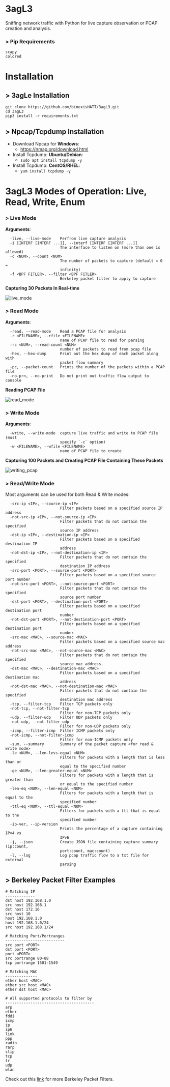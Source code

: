 # 3agL3
Sniffing network traffic with Python for live capture observation or PCAP creation and analysis.

### > Pip Requirements
```
scapy
colored
```

# Installation
## > 3agLe Installation
```
git clone https://github.com/binexisHATT/3agL3.git
cd 3agL3
pip3 install -r requirements.txt
```
## > Npcap/Tcpdump Installation
- Download Npcap for **Windows**:
    - https://nmap.org/download.html
- Install Tcpdump: **Ubuntu/Debian**:
    - `sudo apt install tcpdump -y`
- Install Tcpdump: **CentOS/RHEL**:
    - `yum install tcpdump -y`

# 3agL3 Modes of Operation: Live, Read, Write, Enum
### > Live Mode
**Arguments**:
```
  -live, --live-mode    Perfrom live capture analysis
  -i [INTERF [INTERF ...]], --interf [INTERF [INTERF ...]]
                        The interface to listen on (more than one is allowed)
  -c <NUM>, --count <NUM>
                        The number of packets to capture (default = 0 =
                        infinity)
  -f <BPF FITLER>, --filter <BPF FITLER>
                        Berkeley packet filter to apply to capture
```
**Capturing 30 Packets In Real-time**

![live_mode](images/live_capture_no_filter_30_packets.png)

### > Read Mode
**Arguments**:
```
  -read, --read-mode    Read a PCAP file for analysis
  -r <FILENAME>, --rfile <FILENAME>
                        name of PCAP file to read for parsing
  -rc <NUM>, --read-count <NUM>
                        number of packets to read from pcap file
  -hex, --hex-dump      Print out the hex dump of each packet along with
                        packet flow summary
  -pc, --packet-count   Prints the number of the packets within a PCAP file
  -no-prn, --no-print   Do not print out traffic flow output to console
```
**Reading PCAP File**

![read_mode](images/reading_pcap.png)

### > Write Mode
**Arguments**:
```
  -write, --write-mode  capture live traffic and write to PCAP file (must
                        specify `-c` option)
  -w <FILENAME>, --wfile <FILENAME>
                        name of PCAP file to create
```
**Capturing 100 Packets and Creating PCAP File Containing These Packets**

![writing_pcap](images/writing_pcap.png)

### > Read/Write Mode
Most arguments can be used for both Read & Write modes:
```
  -src-ip <IP>, --source-ip <IP>
                        Filter packets based on a specified source IP address
  -not-src-ip <IP>, --not-source-ip <IP>
                        Filter packets that do not contain the specified
                        source IP address
  -dst-ip <IP>, --destination-ip <IP>
                        Filter packets based on a specified destination IP
                        address
  -not-dst-ip <IP>, --not-destination-ip <IP>
                        Filter packets that do not contain the specified
                        destination IP address
  -src-port <PORT>, --source-port <PORT>
                        Filter packets based on a specified source port number
  -not-src-port <PORT>, --not-source-port <PORT>
                        Filter packets that do not contain the specified
                        source port number
  -dst-port <PORT>, --destination-port <PORT>
                        Filter packets based on a specified destination port
                        number
  -not-dst-port <PORT>, --not-destination-port <PORT>
                        Filter packets based on a specified destination port
                        number
  -src-mac <MAC>, --source-mac <MAC>
                        Filter packets based on a specified source mac address
  -not-src-mac <MAC>, --not-source-mac <MAC>
                        Filter packets that do not contain the specified
                        source mac address.
  -dst-mac <MAC>, --destination-mac <MAC>
                        Filter packets based on a specified destination mac
                        address
  -not-dst-mac <MAC>, --not-destination-mac <MAC>
                        Filter packets that do not contain the specified
                        destination mac address
  -tcp, --filter-tcp    Filter TCP packets only
  -not-tcp, --not-filter-tcp
                        Filter for non-TCP packets only
  -udp, --filter-udp    Filter UDP packets only
  -not-udp, --not-filter-udp
                        Filter for non-UDP packets only
  -icmp, --filter-icmp  Filter ICMP packets only
  -not-icmp, --not-filter-icmp
                        Filter for non-ICMP packets only
  -sum, --summary       Summary of the packet capture <for read & write mode>
  -le <NUM>, --len-less-equal <NUM>
                        Filters for packets with a length that is less than or
                        equal to the specified number
  -ge <NUM>, --len-greater-equal <NUM>
                        Filters for packets with a length that is greater than
                        or equal to the specified number
  -len-eq <NUM>, --len-equal <NUM>
                        Filters for packets with a length that is equal to the
                        specified number
  -ttl-eq <NUM>, --ttl-equal <NUM>
                        Filters for packets with a ttl that is equal to the
                        specified number
  -ip-ver, --ip-version
                        Prints the percentage of a capture containing IPv4 vs
                        IPv6
  -j, --json            Create JSON file containing capture summary (ip:count,
                        port:count, mac:count)
  -l, --log             Log pcap traffic flow to a txt file for external
                        parsing
```
## > Berkeley Packet Filter Examples
```
# Matching IP
-------------
dst host 192.168.1.0
src host 192.168.1
dst host 172.16
src host 10
host 192.168.1.0
host 192.168.1.0/24
src host 192.168.1/24

# Matching Port/Portranges
--------------------------
src port <PORT>
dst port <PORT>
port <PORT>
src portrange 80-88
tcp portrange 1501-1549

# Matching MAC
--------------
ether host <MAC>
ether src host <MAC>
ether dst host <MAC>

# All supported protocols to filter by
---------------------------------------
arp
ether
fddi
icmp
ip
ip6
link
ppp
radio
rarp
slip
tcp
tr
udp
wlan
```
Check out this [link](https://www.ibm.com/support/knowledgecenter/en/SS42VS_7.3.3/com.ibm.qradar.doc/c_forensics_bpf.html) for more Berkeley Packet Filters.
